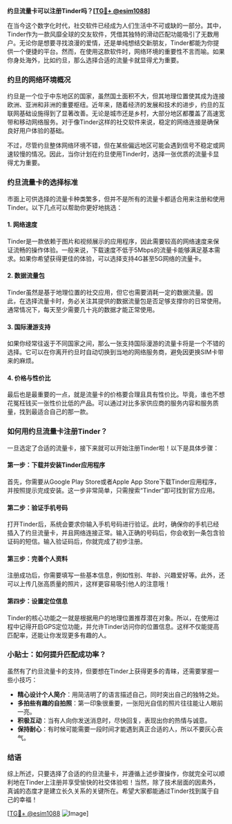 **约旦流量卡可以注册Tinder吗？[[TG💪+ @esim1088](https://t.me/s/esim1088)]**

在当今这个数字化时代，社交软件已经成为人们生活中不可或缺的一部分。其中，Tinder作为一款风靡全球的交友软件，凭借其独特的滑动匹配功能吸引了无数用户。无论你是想要寻找浪漫的爱情，还是单纯想结交新朋友，Tinder都能为你提供一个便捷的平台。然而，在使用这款软件时，网络环境的重要性不言而喻。如果你身处海外，比如约旦，那么选择合适的流量卡就显得尤为重要。

### 约旦的网络环境概况

约旦是一个位于中东地区的国家，虽然国土面积不大，但其地理位置使其成为连接欧洲、亚洲和非洲的重要枢纽。近年来，随着经济的发展和技术的进步，约旦的互联网基础设施得到了显著改善。无论是城市还是乡村，大部分地区都覆盖了高速宽带和移动网络服务。对于像Tinder这样的社交软件来说，稳定的网络连接是确保良好用户体验的基础。

不过，尽管约旦整体网络环境不错，但在某些偏远地区可能会遇到信号不稳定或网速较慢的情况。因此，当你计划在约旦使用Tinder时，选择一张优质的流量卡显得尤为重要。

### 约旦流量卡的选择标准

市面上可供选择的流量卡种类繁多，但并不是所有的流量卡都适合用来注册和使用Tinder。以下几点可以帮助你更好地挑选：

#### 1. **网络速度**
   Tinder是一款依赖于图片和视频展示的应用程序，因此需要较高的网络速度来保证流畅的操作体验。一般来说，下载速度不低于5Mbps的流量卡能够满足基本需求。如果你希望获得更佳的体验，可以选择支持4G甚至5G网络的流量卡。

#### 2. **数据流量包**
   Tinder虽然是基于地理位置的社交应用，但它也需要消耗一定的数据流量。因此，在选择流量卡时，务必关注其提供的数据流量包是否足够支撑你的日常使用。通常情况下，每天至少需要几十兆的数据才能正常使用。

#### 3. **国际漫游支持**
   如果你经常往返于不同国家之间，那么一张支持国际漫游的流量卡将是一个不错的选择。它可以在你离开约旦时自动切换到当地的网络服务商，避免因更换SIM卡带来的麻烦。

#### 4. **价格与性价比**
   最后也是最重要的一点，就是流量卡的价格要合理且具有性价比。毕竟，谁也不想花冤枉钱买一张性价比低的产品。可以通过对比多家供应商的服务内容和服务质量，找到最适合自己的那一款。

### 如何用约旦流量卡注册Tinder？

一旦选定了合适的流量卡，接下来就可以开始注册Tinder啦！以下是具体步骤：

#### 第一步：下载并安装Tinder应用程序
   首先，你需要从Google Play Store或者Apple App Store下载Tinder应用程序，并按照提示完成安装。这一步非常简单，只需搜索“Tinder”即可找到官方应用。

#### 第二步：验证手机号码
   打开Tinder后，系统会要求你输入手机号码进行验证。此时，确保你的手机已经插入了约旦流量卡，并且网络连接正常。输入正确的号码后，你会收到一条包含验证码的短信。输入验证码后，你就完成了初步注册。

#### 第三步：完善个人资料
   注册成功后，你需要填写一些基本信息，例如性别、年龄、兴趣爱好等。此外，还可以上传几张高质量的照片，这样更容易吸引他人的注意哦！

#### 第四步：设置定位信息
   Tinder的核心功能之一就是根据用户的地理位置推荐潜在对象。所以，在使用过程中记得开启GPS定位功能，并允许Tinder访问你的位置信息。这样不仅能提高匹配率，还能让你发现更多有趣的人。

### 小贴士：如何提升匹配成功率？

虽然有了约旦流量卡的支持，但要想在Tinder上获得更多的青睐，还需要掌握一些小技巧：

- **精心设计个人简介**：用简洁明了的语言描述自己，同时突出自己的独特之处。
- **多拍些有趣的自拍照**：第一印象很重要，一张阳光自信的照片往往能让人眼前一亮。
- **积极互动**：当有人向你发送消息时，尽快回复，表现出你的热情与诚意。
- **保持耐心**：有时候可能需要一段时间才能遇到真正合适的人，所以不要灰心丧气。

### 结语

综上所述，只要选择了合适的约旦流量卡，并遵循上述步骤操作，你就完全可以顺利地在Tinder上注册并享受愉快的社交体验啦！当然，除了技术层面的因素外，真诚的态度才是建立长久关系的关键所在。希望大家都能通过Tinder找到属于自己的幸福！

[[TG💪+ @esim1088](https://t.me/s/esim1088) ![Image](https://i.postimg.cc/4NQfJmqS/Snipaste-2025-05-13-00-14-12.png)]